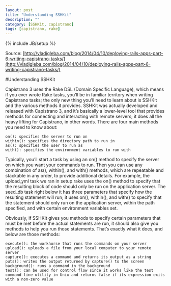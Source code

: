 ```yaml
---
layout: post
title: "Understanding SSHKit"
description: ""
category: [SSHKit, capistrano]
tags: [capistrano, rake]
---
```

{% include JB/setup %}

Source: [http://vladigleba.com/blog/2014/04/10/deploying-rails-apps-part-6-writing-capistrano-tasks/](http://vladigleba.com/blog/2014/04/10/deploying-rails-apps-part-6-writing-capistrano-tasks/)

#Understanding SSHKit

Capistrano 3 uses the Rake DSL (Domain Specific Language), which means if you ever wrote Rake tasks, you’ll be in familiar territory when writing Capistrano tasks; the only new thing you’ll need to learn about is SSHKit and the various methods it provides. SSHKit was actually developed and released with Capistrano 3, and it’s basically a lower-level tool that provides methods for connecting and interacting with remote servers; it does all the heavy lifting for Capistrano, in other words. There are four main methods you need to know about:

    on(): specifies the server to run on
    within(): specifies the directory path to run in
    as(): specifies the user to run as
    with(): specifies the environment variables to run with

Typically, you’ll start a task by using an on() method to specify the server on which you want your commands to run. Then you can use any combination of as(), within(), and with() methods, which are repeatable and stackable in any order, to provide additional details. For example, the upload_yml task we ran in setup.rake uses the on() method to specify that the resulting block of code should only be run on the application server. The seed_db task right below it has three parameters that specify how the resulting statement will run; it uses on(), within(), and with() to specify that the statement should only run on the application server, within the path specified, and with certain environment variables set.

Obviously, if SSHKit gives you methods to specify certain parameters that must be met before the actual statements are run, it should also give you methods to help you run those statements. That’s exactly what it does, and below are those methods:

    execute(): the workhorse that runs the commands on your server
    upload(): uploads a file from your local computer to your remote server
    capture(): executes a command and returns its output as a string
    puts(): writes the output returned by capture() to the screen
    background(): runs a command in the background
    test(): can be used for control flow since it works like the test command-line utility in Unix and returns false if its expression exits with a non-zero value

